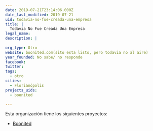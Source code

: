 ```yaml
---
date: 2019-07-21T23:14:06.000Z
date_last_modified: 2019-07-21
uid: todavia-no-fue-creada-una-empresa
title: |
  Todavia No Fue Creada Una Empresa
legal_name: 
description: |
  
org_type: Otro
website: boonited.com(sito esta listo, pero todavia no al aire)
year_founded: No sabe/ no responde
facebook: 
twitter: 
tags:
  - otro
cities: 
  - Florianópolis
projects_uids:
  - boonited

---
```


Esta organización tiene los siguientes proyectos:

- [Boonited](/proyectos/boonited)
